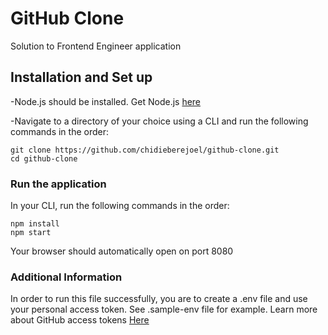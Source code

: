 # GitHub Clone

Solution to Frontend Engineer application

## Installation and Set up

-Node.js should be installed. Get Node.js [here](https://nodejs.org/en/download/)

-Navigate to a directory of your choice using a CLI and run the following commands in the order:

```
git clone https://github.com/chidieberejoel/github-clone.git
cd github-clone
```
### Run the application
In your CLI, run the following commands in the order:

```
npm install
npm start
```
Your browser should automatically open on port 8080

### Additional Information
In order to run this file successfully, you are to create a .env file and use your personal access token. See .sample-env file for example. Learn more about GitHub access tokens [Here](https://docs.github.com/en/free-pro-team@latest/github/authenticating-to-github/creating-a-personal-access-token)
